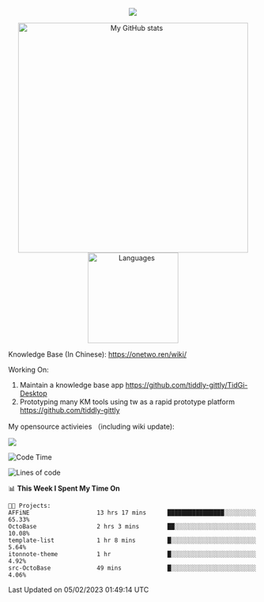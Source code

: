 <a href="https://github.com/linonetwo">
    <p align="center">
        <img src="https://github-profile-trophy.vercel.app/?username=linonetwo&column=7&theme=onedark"/>
    </p>
</a>
<a align="center" href="https://github.com/linonetwo">
  <p align="center">
    <img src="https://github-readme-stats.vercel.app/api?username=linonetwo&show_icons=true&count_private=true" alt="My GitHub stats" width="465"/>
    <img src="https://github-readme-stats.vercel.app/api/top-langs/?username=linonetwo&layout=compact&langs_count=10" alt="Languages" height="183">
  </p>
</a>

Knowledge Base (In Chinese): https://onetwo.ren/wiki/

Working On: 

1. Maintain a knowledge base app https://github.com/tiddly-gittly/TidGi-Desktop
1. Prototyping many KM tools using tw as a rapid prototype platform https://github.com/tiddly-gittly

My opensource activieies （including wiki update):

![](https://visitor-badge.glitch.me/badge?page_id=linonetwo.linonetwo)

<!--START_SECTION:waka-->
![Code Time](http://img.shields.io/badge/Code%20Time-1%2C506%20hrs%2036%20mins-blue)

![Lines of code](https://img.shields.io/badge/From%20Hello%20World%20I%27ve%20Written-2%20Million%20lines%20of%20code-blue)

📊 **This Week I Spent My Time On** 

```text
🐱‍💻 Projects: 
AFFiNE                   13 hrs 17 mins      ████████████████░░░░░░░░░   65.33% 
OctoBase                 2 hrs 3 mins        ██░░░░░░░░░░░░░░░░░░░░░░░   10.08% 
template-list            1 hr 8 mins         █░░░░░░░░░░░░░░░░░░░░░░░░   5.64% 
itonnote-theme           1 hr                █░░░░░░░░░░░░░░░░░░░░░░░░   4.92% 
src-OctoBase             49 mins             █░░░░░░░░░░░░░░░░░░░░░░░░   4.06%

```


 Last Updated on 05/02/2023 01:49:14 UTC
<!--END_SECTION:waka-->
